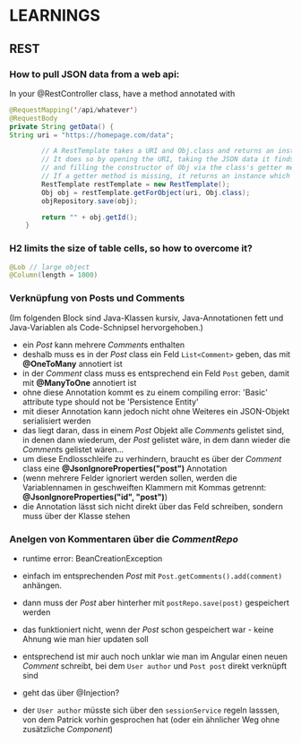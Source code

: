 # LEARNINGS
## REST
### How to pull JSON data from a web api:
In your @RestController class, have a method annotated with

```java
@RequestMapping('/api/whatever')
@RequestBody
private String getData() {
String uri = "https://homepage.com/data";

        // A RestTemplate takes a URI and Obj.class and returns an instance of Obj.
        // It does so by opening the URI, taking the JSON data it finds there,
        // and filling the constructor of Obj via the class's getter methods.
        // If a getter method is missing, it returns an instance which lacks that field attribute.
        RestTemplate restTemplate = new RestTemplate();
        Obj obj = restTemplate.getForObject(uri, Obj.class);
        objRepository.save(obj);

        return "" + obj.getId();
    }
```

### H2 limits the size of table cells, so how to overcome it?
```java
@Lob // large object
@Column(length = 1000)
```

### Verknüpfung von Posts und Comments
(Im folgenden Block sind Java-Klassen kursiv, Java-Annotationen fett und Java-Variablen als Code-Schnipsel hervorgehoben.)
- ein *Post* kann mehrere *Comment*s enthalten
- deshalb muss es in der *Post* class ein Feld `List<Comment>` geben, das mit **@OneToMany** annotiert ist
- in der *Comment* class muss es entsprechend ein Feld `Post` geben, damit mit **@ManyToOne** annotiert ist
- ohne diese Annotation kommt es zu einem compiling error: 'Basic' attribute type should not be 'Persistence Entity'
- mit dieser Annotation kann jedoch nicht ohne Weiteres ein JSON-Objekt serialisiert werden
- das liegt daran, dass in einem *Post* Objekt alle *Comment*s gelistet sind, in denen dann wiederum, der *Post* gelistet wäre, in dem dann wieder die *Comment*s gelistet wären...
- um diese Endlosschleife zu verhindern, braucht es über der *Comment* class eine **@JsonIgnoreProperties("post")** Annotation
- (wenn mehrere Felder ignoriert werden sollen, werden die Variablennamen in geschweiften Klammern mit Kommas getrennt: **@JsonIgnoreProperties("id", "post")**)
- die Annotation lässt sich nicht direkt über das Feld schreiben, sondern muss über der Klasse stehen

### Anelgen von Kommentaren über die *CommentRepo*
- runtime error: BeanCreationException
- einfach im entsprechenden *Post* mit `Post.getComments().add(comment)` anhängen.
- dann muss der *Post* aber hinterher mit `postRepo.save(post)` gespeichert werden
- das funktioniert nicht, wenn der *Post* schon gespeichert war - keine Ahnung wie man hier updaten soll

- entsprechend ist mir auch noch unklar wie man im Angular einen neuen *Comment* schreibt, bei dem `User author` und `Post post` direkt verknüpft sind
- geht das über @Injection?
- der `User author` müsste sich über den `sessionService` regeln lasssen, von dem Patrick vorhin gesprochen hat (oder ein ähnlicher Weg ohne zusätzliche *Component*)
